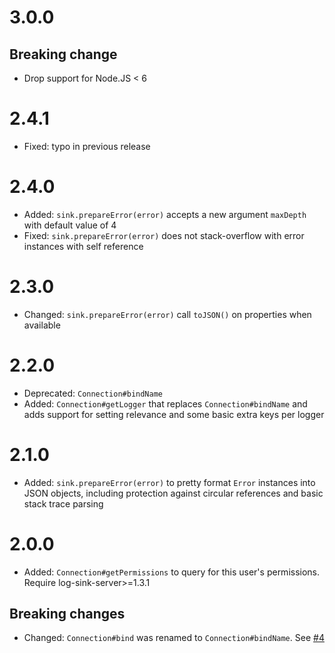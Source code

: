 # 3.0.0

## Breaking change
* Drop support for Node.JS < 6

# 2.4.1
* Fixed: typo in previous release

# 2.4.0
* Added: `sink.prepareError(error)` accepts a new argument `maxDepth` with default value of 4
* Fixed: `sink.prepareError(error)` does not stack-overflow with error instances with self reference

# 2.3.0
* Changed: `sink.prepareError(error)` call `toJSON()` on properties when available

# 2.2.0
* Deprecated: `Connection#bindName`
* Added: `Connection#getLogger` that replaces `Connection#bindName` and adds support for setting relevance and some basic extra keys per logger

# 2.1.0
* Added: `sink.prepareError(error)` to pretty format `Error` instances into JSON objects, including protection against circular references and basic stack trace parsing

# 2.0.0
* Added: `Connection#getPermissions` to query for this user's permissions. Require log-sink-server>=1.3.1

## Breaking changes
* Changed: `Connection#bind` was renamed to `Connection#bindName`. See [#4](https://github.com/clubedaentrega/log-sink/issues/4)